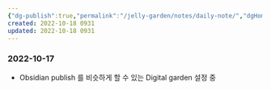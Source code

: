 ```yaml
---
{"dg-publish":true,"permalink":"/jelly-garden/notes/daily-note/","dgHomeLink":true,"dgPassFrontmatter":false,"dgShowBacklinks":false,"dgShowLocalGraph":false,"dgShowInlineTitle":false}
created: 2022-10-18 0931
updated: 2022-10-18 0931
---
```


### 2022-10-17
- Obsidian publish 를 비슷하게 할 수 있는 Digital garden 설정 중